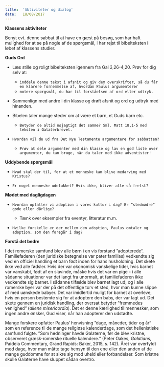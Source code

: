 ```yaml
---
title:  'Aktiviteter og dialog'
date:   18/08/2017
---
```


**Klassens aktiviteter**

Benyt evt. denne sabbat til at have en gæst på besøg, som har haft mulighed for at se på nogle af de spørgsmål, I har rejst til bibelteksten i løbet af klassens studier.

**Guds Ord**

* Læs stille og roligt bibelteksten igennem fra Gal 3,26-4,20. Prøv for dig selv at:
  * `inddele denne tekst i afsnit og giv dem overskrifter, så du får en klarere fornemmelse af, hvordan Paulus argumenterer`
  * `notere spørgsmål, du har til forståelsen af ord eller udtryk.`

* Sammenlign med andre i din klasse og drøft afsnit og ord og udtryk med hinanden.

* Bibelen taler mange steder om at være et barn, et Guds barn etc.
  * `Betyder de altid nøjagtigt det samme? Sml. Matt 18,1-5 med teksten i Galaterbrevet.`
* `Hvordan vil du ud fra Det Nye Testamente argumentere for sabbatten?`
  * `Prøv at dele argumenter med din klasse og lav en god liste over argumenter, du kan bruge, når du taler med ikke adventister!`

**Uddybende spørgsmål**

* `Hvad skal der til, for at et menneske kan blive medarving med Kristus?`

* `Er noget menneske udelukket? Hvis ikke, bliver alle så frelst?`

**Mødet med dagligdagen**

* `Hvordan opfatter vi adoption i vores kultur i dag? Er ”stedmødre“ gode eller dårlige?`
  * Tænk over eksempler fra eventyr, litteratur m.m.

* `Hvilke forskelle er der mellem den adoption, Paulus omtaler og adoption, som den foregår i dag?`

**Forstå det bedre**

I det romerske samfund blev alle børn i en vis forstand ”adopterede“. Familiefaderen (den juridiske betegnelse var pater familias) vedkendte sig ved en officiel handling et barn født inden for hans husholdning. Det skete ikke ved alle fødsler. Hvis der var økonomisk vanskelige tider, hvis barnet var vanskabt, født af en slavinde, måske hvis det var en pige - i alle sådanne situationer var det langt fra unormalt, at familiefaderen ikke vedkendte sig barnet. I sådanne tilfælde blev barnet lagt ud, og i alle romerske byer var der på det offentlige torv et sted, hvor man kunne slippe af med uønskede babyer.
Det var imidlertid muligt for barnet at overleve, hvis en person bestemte sig for at adoptere den baby, der var lagt ud. Det skete gennem en juridisk handling, der oversat betyder ”fremmedes venlighed“ (*aliene misericordia*). Det er denne kærlighed til mennesker, som ingen andre ønsker, Gud viser, når han adopterer den udstødte.

Mange forskere opfatter Paulus’ henvisning ”dage, måneder, tider og år“ som en reference til de mange religiøse kalenderdage, som det hellenistiske samfund fulgte. ”Som hedninger havde Galaterne, før de blev kristne, observeret græsk-romerske rituelle kalendere.“ (Peter Oakes, *Galatians*, Paideia Commentary, Grand Rapids: Baker, 2015, s. 142). Året var overfyldt med dage, hvor man måtte tage hensyn til den ene eller den anden af de mange guddomme for at sikre sig mod uheld eller forbandelser. Som kristne skulle Galaterne have sluppet sådan overtro.
